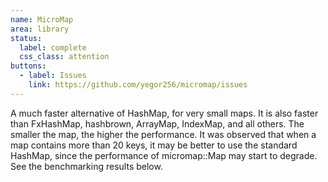 ```yaml
---
name: MicroMap
area: library
status: 
  label: complete
  css_class: attention
buttons:
  - label: Issues
    link: https://github.com/yegor256/micromap/issues
---
```

A much faster alternative of HashMap, for very small maps. It is also faster
than FxHashMap, hashbrown, ArrayMap, IndexMap, and all others. 
The smaller the map, the higher the performance. It was observed that when a
map contains more than 20 keys, it may be better to use the standard HashMap,
since the performance of micromap::Map may start to degrade. See the
benchmarking results below.
